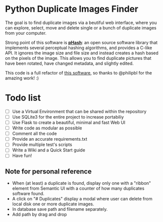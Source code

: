 # Python Duplicate Images Finder
The goal is to find duplicate images via a beutiful web interface, where you can explore, select, move and delete single or a bunch of duplicate images from your computer.

Strong point of this software is [__pHash__](http://www.phash.org/): an open source software library that implements several perceptual hashing algorithms, and provides a C-like API. It ignores the image size and file size and instead creates a hash based on the pixels of the image. This allows you to find duplicate pictures that have been rotated, have changed metadata, and slightly edited.

This code is a full refactor of [this software](https://github.com/philipbl/duplicate-images), so thanks to @philipbl for the amazing work! :)

# Todo list
- [ ] Use a Virtual Environment that can be shared within the repository
- [ ] Use SQLite3 for the entire project to increase portabiliy
- [ ] Use Flask to create a beautiful, minimal and fast Web UI
- [ ] Write code as modular as possible
- [ ] Comment all the code
- [ ] Provide an accurate requirements.txt
- [ ] Provide multiple test's scripts
- [ ] Write a Wiki and a Quick Start guide
- [ ] Have fun!

## Note for personal reference
* When (at least) a duplicate is found, display only one with a "ribbon" element from Semantic UI with a counter of how many duplicates software found. 
* A click on "# Duplicates" display a modal where user can delete from local disk one or more duplicate images.
* In database save path and filename separately.
* Add path by drag and drop